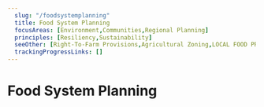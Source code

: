 ```yaml
---
  slug: "/foodsystemplanning"
  title: Food System Planning
  focusAreas: [Environment,Communities,Regional Planning]
  principles: [Resiliency,Sustainability]
  seeOther: [Right-To-Farm Provisions,Agricultural Zoning,LOCAL FOOD PROCUREMENT POLICY PREFERENCE]
  trackingProgressLinks: []
---
```

# Food System Planning